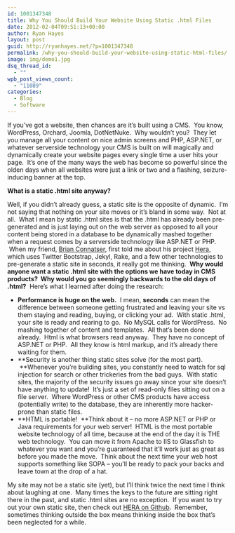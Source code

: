 ```yaml
---
id: 1001347348
title: Why You Should Build Your Website Using Static .html Files
date: 2012-02-04T09:51:13+00:00
author: Ryan Hayes
layout: post
guid: http://ryanhayes.net/?p=1001347348
permalink: /why-you-should-build-your-website-using-static-html-files/
image: img/demo1.jpg
dsq_thread_id:
  - ""
wpb_post_views_count:
  - "11089"
categories:
  - Blog
  - Software
---
```

If you&#8217;ve got a website, then chances are it&#8217;s built using a CMS.  You know, WordPress, Orchard, Joomla, DotNetNuke.  Why wouldn&#8217;t you?  They let you manage all your content on nice admin screens and PHP, ASP.NET, or whatever serverside technology your CMS is built on will magically and dynamically create your website pages every single time a user hits your page.  It&#8217;s one of the many ways the web has become so powerful since the olden days when all websites were just a link or two and a flashing, seizure-inducing banner at the top.

**What is a static .html site anyway?**

Well, if you didn&#8217;t already guess, a static site is the opposite of dynamic.  I&#8217;m not saying that nothing on your site moves or it&#8217;s bland in some way.  Not at all.  What I mean by static .html sites is that the .html has already been pre-generated and is just laying out on the web server as opposed to all your content being stored in a database to be dynamically mashed together when a request comes by a serverside technology like ASP.NET or PHP.  When my friend, [Brian Connatser](https://twitter.com/#!/connatser), first told me about his project [Hera](http://connatser.github.com/hera/), which uses Twitter Bootstrap, Jekyl, Rake, and a few other technologies to pre-generate a static site in seconds, it really got me thinking.  **Why would anyone want a static .html site with the options we have today in CMS products?  Why would you go seemingly backwards to the old days of .html?**  Here&#8217;s what I learned after doing the research:<!--more-->

  * **Performance is huge on the web.**  I mean, **seconds** can mean the difference between someone getting frustrated and leaving your site vs them staying and reading, buying, or clicking your ad.  With static .html, your site is ready and rearing to go.  No MySQL calls for WordPress.  No mashing together of content and templates.  All that&#8217;s been done already.  Html is what browsers read anyway.  They have no concept of ASP.NET or PHP.  All they know is html markup, and it&#8217;s already there waiting for them.
  * **Security is another thing static sites solve (for the most part).  **Whenever you&#8217;re building sites, you constantly need to watch for sql injection for search or other trickeries from the bad guys.  With static sites, the majority of the security issues go away since your site doesn&#8217;t have anything to update!  It&#8217;s just a set of read-only files sitting out on a file server.  Where WordPress or other CMS products have access (potentially write) to the database, they are inherently more hacker-prone than static files.
  * **HTML is portable!  **Think about it &#8211; no more ASP.NET or PHP or Java requirements for your web server!  HTML is the most portable website technology of all time, because at the end of the day it is THE web technology.  You can move it from Apache to IIS to Glassfish to whatever you want and you&#8217;re guaranteed that it&#8217;ll work just as great as before you made the move.  Think about the next time your web host supports something like SOPA &#8211; you&#8217;ll be ready to pack your backs and leave town at the drop of a hat.

My site may not be a static site (yet), but I&#8217;ll think twice the next time I think about laughing at one.  Many times the keys to the future are sitting right there in the past, and static .html sites are no exception.  If you want to try out your own static site, then check out [HERA on Github](http://connatser.github.com/hera/).  Remember, sometimes thinking outside the box means thinking inside the box that&#8217;s been neglected for a while.